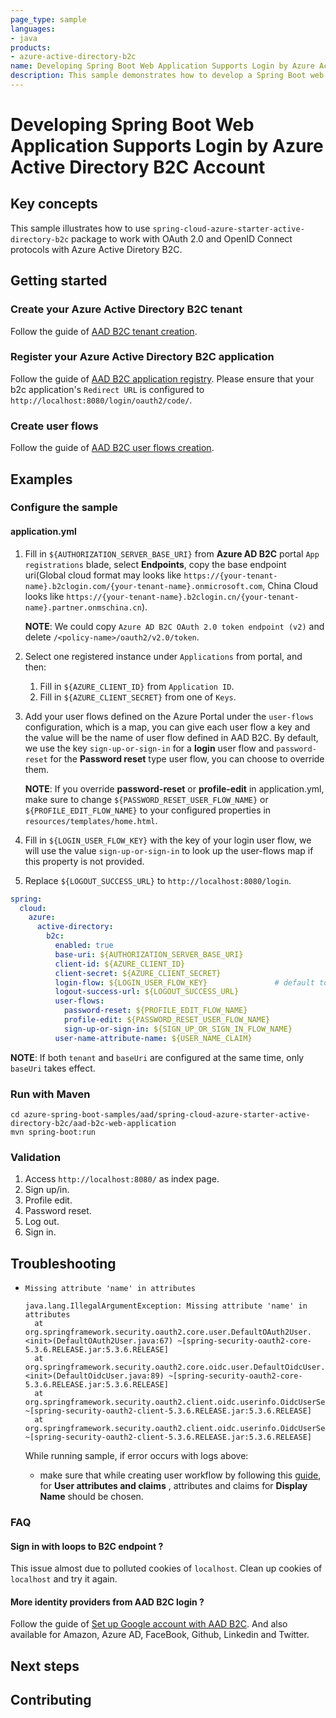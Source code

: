 ```yaml
---
page_type: sample
languages:
- java
products:
- azure-active-directory-b2c
name: Developing Spring Boot Web Application Supports Login by Azure Active Directory B2C Account
description: This sample demonstrates how to develop a Spring Boot web application supports login by Azure Active Directory B2C account.
---
```


# Developing Spring Boot Web Application Supports Login by Azure Active Directory B2C Account

## Key concepts
This sample illustrates how to use `spring-cloud-azure-starter-active-directory-b2c` package to work with OAuth 2.0 and OpenID Connect protocols with Azure Active Diretory B2C.

## Getting started

### Create your Azure Active Directory B2C tenant

Follow the guide of [AAD B2C tenant creation](https://docs.microsoft.com/azure/active-directory-b2c/tutorial-create-tenant).

### Register your Azure Active Directory B2C application

Follow the guide of [AAD B2C application registry](https://docs.microsoft.com/azure/active-directory-b2c/tutorial-register-applications).
Please ensure that your b2c application's `Redirect URL` is configured to `http://localhost:8080/login/oauth2/code/`.

### Create user flows

Follow the guide of [AAD B2C user flows creation](https://docs.microsoft.com/azure/active-directory-b2c/tutorial-create-user-flows).

## Examples
### Configure the sample

#### application.yml

1. Fill in `${AUTHORIZATION_SERVER_BASE_URI}` from **Azure AD B2C** portal `App registrations` blade, select **Endpoints**, copy the base endpoint uri(Global cloud format may looks like
`https://{your-tenant-name}.b2clogin.com/{your-tenant-name}.onmicrosoft.com`, China Cloud looks like `https://{your-tenant-name}.b2clogin.cn/{your-tenant-name}.partner.onmschina.cn`). 

    **NOTE**: We could copy `Azure AD B2C OAuth 2.0 token endpoint (v2)` and delete `/<policy-name>/oauth2/v2.0/token`.

2. Select one registered instance under `Applications` from portal, and then:
    1. Fill in `${AZURE_CLIENT_ID}` from `Application ID`.
    2. Fill in `${AZURE_CLIENT_SECRET}` from one of `Keys`.
3. Add your user flows defined on the Azure Portal under the `user-flows` configuration, which is a map, you can give each user flow a key and the value will be the name of user flow defined in AAD B2C. 
   By default, we use the key `sign-up-or-sign-in` for a **login** user flow and `password-reset` for the **Password reset** type user flow, you can choose to override them.

   **NOTE**: If you override  **password-reset** or **profile-edit** in application.yml, make sure to change  `${PASSWORD_RESET_USER_FLOW_NAME}` or `${PROFILE_EDIT_FLOW_NAME}` to your configured properties in `resources/templates/home.html`.
4. Fill in `${LOGIN_USER_FLOW_KEY}` with the key of your login user flow, we will use the value `sign-up-or-sign-in` to look up the user-flows map if this property is not provided.   
5. Replace `${LOGOUT_SUCCESS_URL}` to `http://localhost:8080/login`.

```yaml
spring:
  cloud:
    azure:
      active-directory:
        b2c:
          enabled: true
          base-uri: ${AUTHORIZATION_SERVER_BASE_URI}
          client-id: ${AZURE_CLIENT_ID}
          client-secret: ${AZURE_CLIENT_SECRET}
          login-flow: ${LOGIN_USER_FLOW_KEY}               # default to sign-up-or-sign-in, will look up the user-flows map with provided key.
          logout-success-url: ${LOGOUT_SUCCESS_URL}
          user-flows:
            password-reset: ${PROFILE_EDIT_FLOW_NAME}
            profile-edit: ${PASSWORD_RESET_USER_FLOW_NAME}
            sign-up-or-sign-in: ${SIGN_UP_OR_SIGN_IN_FLOW_NAME}
          user-name-attribute-name: ${USER_NAME_CLAIM}
```

**NOTE**: If both `tenant` and `baseUri` are configured at the same time, only `baseUri` takes effect.

### Run with Maven
```
cd azure-spring-boot-samples/aad/spring-cloud-azure-starter-active-directory-b2c/aad-b2c-web-application
mvn spring-boot:run
```

### Validation

1. Access `http://localhost:8080/` as index page.
2. Sign up/in.
3. Profile edit.
4. Password reset.
5. Log out.
6. Sign in.

## Troubleshooting
- `Missing attribute 'name' in attributes `

  ```
  java.lang.IllegalArgumentException: Missing attribute 'name' in attributes
  	at org.springframework.security.oauth2.core.user.DefaultOAuth2User.<init>(DefaultOAuth2User.java:67) ~[spring-security-oauth2-core-5.3.6.RELEASE.jar:5.3.6.RELEASE]
  	at org.springframework.security.oauth2.core.oidc.user.DefaultOidcUser.<init>(DefaultOidcUser.java:89) ~[spring-security-oauth2-core-5.3.6.RELEASE.jar:5.3.6.RELEASE]
  	at org.springframework.security.oauth2.client.oidc.userinfo.OidcUserService.loadUser(OidcUserService.java:144) ~[spring-security-oauth2-client-5.3.6.RELEASE.jar:5.3.6.RELEASE]
  	at org.springframework.security.oauth2.client.oidc.userinfo.OidcUserService.loadUser(OidcUserService.java:63) ~[spring-security-oauth2-client-5.3.6.RELEASE.jar:5.3.6.RELEASE]
  ```

  While running sample, if error occurs with logs above:

  - make sure that while creating user workflow by following this [guide](https://docs.microsoft.com/azure/active-directory-b2c/tutorial-create-user-flows), for **User attributes and claims** , attributes and claims for **Display Name** should be chosen.

### FAQ

#### Sign in with loops to B2C endpoint ?
This issue almost due to polluted cookies of `localhost`. Clean up cookies of `localhost` and try it again.

#### More identity providers from AAD B2C login ?
Follow the guide of [Set up Google account with AAD B2C](https://docs.microsoft.com/azure/active-directory-b2c/active-directory-b2c-setup-goog-app).
And also available for Amazon, Azure AD, FaceBook, Github, Linkedin and Twitter.

## Next steps
## Contributing
<!-- LINKS -->
